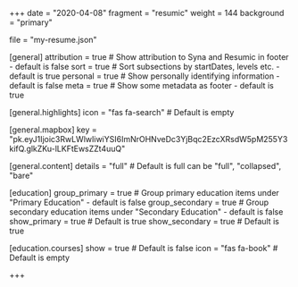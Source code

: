 +++
date = "2020-04-08"
fragment = "resumic"
weight = 144
background = "primary"

file = "my-resume.json"

[general]
  attribution = true # Show attribution to Syna and Resumic in footer - default is false
  sort = true # Sort subsections by startDates, levels etc. - default is true
  personal = true # Show personally identifying information - default is false
  meta = true # Show some metadata as footer - default is true

  [general.highlights]
    icon = "fas fa-search" # Default is empty

  [general.mapbox]
    key = "pk.eyJ1Ijoic3RwLWlwIiwiYSI6ImNrOHNveDc3YjBqc2EzcXRsdW5pM255Y3kifQ.glkZKu-lLKFtEwsZZt4uuQ"

  [general.content]
    details = "full" # Default is full can be "full", "collapsed", "bare"

[education]
    group_primary = true # Group primary education items under "Primary Education" - default is false
    group_secondary = true # Group secondary education items under "Secondary Education" - default is false
    show_primary = true # Default is true
    show_secondary = true # Default is true

  [education.courses]
    show = true # Default is false
    icon = "fas fa-book" # Default is empty

+++
